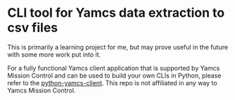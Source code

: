 # CLI tool for Yamcs data extraction to csv files

This is primarily a learning project for me, but may prove useful in the future with some more work put into it.

For a fully functional Yamcs client application that is supported by Yamcs Mission Control and can be used to build your own CLIs in Python, please refer to the [python-yamcs-client](https://github.com/yamcs/python-yamcs-client). This repo is not affiliated in any way to Yamcs Mission Control.
